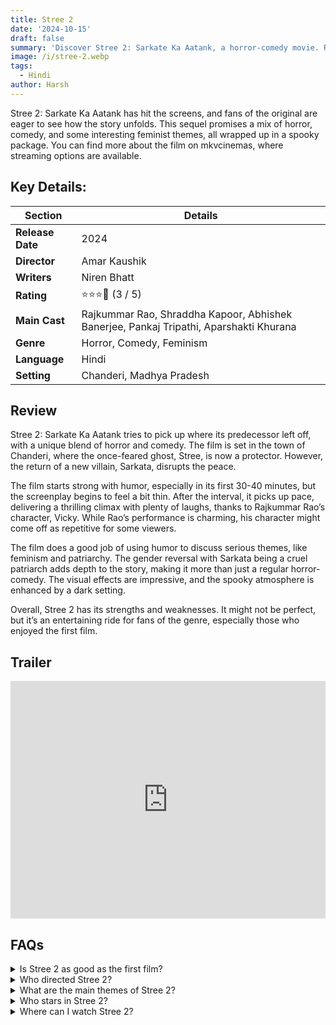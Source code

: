 ```yaml
---
title: Stree 2
date: '2024-10-15'
draft: false
summary: 'Discover Stree 2: Sarkate Ka Aatank, a horror-comedy movie. Read the review and find where to stream it on mkvcinemas.'
image: /i/stree-2.webp
tags:
  - Hindi
author: Harsh
---
```


Stree 2: Sarkate Ka Aatank has hit the screens, and fans of the original are eager to see how the story unfolds. This sequel promises a mix of horror, comedy, and some interesting feminist themes, all wrapped up in a spooky package. You can find more about the film on mkvcinemas, where streaming options are available.

## Key Details:

| Section         | Details                                             |
|------------------|-----------------------------------------------------|
| **Release Date** | 2024                                                |
| **Director**     | Amar Kaushik                                       |
| **Writers**      | Niren Bhatt                                        |
| **Rating**       | ⭐️⭐️⭐️💫 (3 / 5)                                   |
| **Main Cast**    | Rajkummar Rao, Shraddha Kapoor, Abhishek Banerjee, Pankaj Tripathi, Aparshakti Khurana |
| **Genre**        | Horror, Comedy, Feminism                           |
| **Language**     | Hindi                                              |
| **Setting**      | Chanderi, Madhya Pradesh                          |

## Review

Stree 2: Sarkate Ka Aatank tries to pick up where its predecessor left off, with a unique blend of horror and comedy. The film is set in the town of Chanderi, where the once-feared ghost, Stree, is now a protector. However, the return of a new villain, Sarkata, disrupts the peace.

The film starts strong with humor, especially in its first 30-40 minutes, but the screenplay begins to feel a bit thin. After the interval, it picks up pace, delivering a thrilling climax with plenty of laughs, thanks to Rajkummar Rao’s character, Vicky. While Rao’s performance is charming, his character might come off as repetitive for some viewers.

The film does a good job of using humor to discuss serious themes, like feminism and patriarchy. The gender reversal with Sarkata being a cruel patriarch adds depth to the story, making it more than just a regular horror-comedy. The visual effects are impressive, and the spooky atmosphere is enhanced by a dark setting.

Overall, Stree 2 has its strengths and weaknesses. It might not be perfect, but it’s an entertaining ride for fans of the genre, especially those who enjoyed the first film.

## Trailer

<iframe width="100%" height="380" src="https://www.youtube.com/embed/KVnheXywIbY?si=VH47X4Tm1jTQ9Mbt" frameborder="0" allow="accelerometer; autoplay; clipboard-write; encrypted-media; gyroscope; picture-in-picture; web-share" referrerpolicy="strict-origin-when-cross-origin" allowfullscreen></iframe>

## FAQs

<details>
  <summary>Is Stree 2 as good as the first film?</summary>
  <p>It has its moments but may not capture the same magic as the original.</p>
</details>

<details>
  <summary>Who directed Stree 2?</summary>
  <p>The film is directed by Amar Kaushik.</p>
</details>

<details>
  <summary>What are the main themes of Stree 2?</summary>
  <p>It explores horror, comedy, feminism, and the battle against patriarchy.</p>
</details>

<details>
  <summary>Who stars in Stree 2?</summary>
  <p>The main cast includes Rajkummar Rao, Shraddha Kapoor, and Abhishek Banerjee.</p>
</details>

<details>
  <summary>Where can I watch Stree 2?</summary>
  <p>You can stream it on mkvcinemas and other platforms.</p>
</details>



